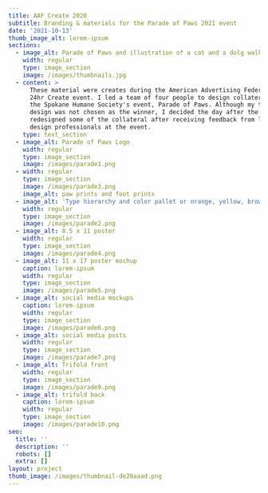 ```yaml
---
title: AAF Create 2020
subtitle: Branding & materials for the Parade of Paws 2021 event
date: '2021-10-13'
thumb_image_alt: lorem-ipsum
sections:
  - image_alt: Parade of Paws and illustration of a cat and a dolg walking
    width: regular
    type: image_section
    image: /images/thumbnails.jpg
  - content: >
      These material were creates during the American Advertising Federation's
      24hr Create event. I led a team of four people to design collateral for
      the Spokane Humane Society's event, Parade of Paws. Although my team's 
      design was not chosen as the winner, I decided the day after the event to
      redesigned some of the collateral after receiving feedback from local
      design professionals at the event.
    type: text_section
  - image_alt: Parade of Paws Logo
    width: regular
    type: image_section
    image: /images/parade1.png
  - width: regular
    type: image_section
    image: /images/parade3.png
    image_alt: paw prints and foot prints
  - image_alt: 'Type hierarchy and color pallet or orange, yellow, brown, and aqua'
    width: regular
    type: image_section
    image: /images/parade2.png
  - image_alt: 8.5 x 11 poster
    width: regular
    type: image_section
    image: /images/parade4.png
  - image_alt: 11 x 17 poster mochup
    caption: lorem-ipsum
    width: regular
    type: image_section
    image: /images/parade5.png
  - image_alt: social media mockups
    caption: lorem-ipsum
    width: regular
    type: image_section
    image: /images/parade6.png
  - image_alt: social media posts
    width: regular
    type: image_section
    image: /images/parade7.png
  - image_alt: Trifold front
    width: regular
    type: image_section
    image: /images/parade9.png
  - image_alt: trifold back
    caption: lorem-ipsum
    width: regular
    type: image_section
    image: /images/parade10.png
seo:
  title: ''
  description: ''
  robots: []
  extra: []
layout: project
thumb_image: /images/thumbnail-de26aaad.png
---
```

